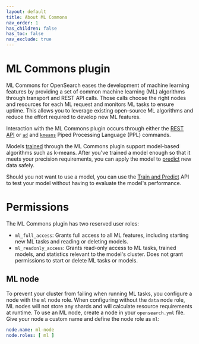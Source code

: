 ```yaml
---
layout: default
title: About ML Commons
nav_order: 1
has_children: false
has_toc: false
nav_exclude: true
---
```


# ML Commons plugin

ML Commons for OpenSearch eases the development of machine learning features by providing a set of common machine learning (ML) algorithms through transport and REST API calls. Those calls choose the right nodes and resources for each ML request and monitors ML tasks to ensure uptime. This allows you to leverage existing open-source ML algorithms and reduce the effort required to develop new ML features.

Interaction with the ML Commons plugin occurs through either the [REST API]({{site.url}}{{site.baseurl}}/ml-commons-plugin/api) or [`ad`]({{site.url}}{{site.baseurl}}/search-plugins/sql/ppl/functions#ad) and [`kmeans`]({{site.url}}{{site.baseurl}}/search-plugins/sql/ppl/functions#kmeans) Piped Processing Language (PPL) commands.

Models [trained]({{site.url}}{{site.baseurl}}/ml-commons-plugin/api#train-model) through the ML Commons plugin support model-based algorithms such as k-means. After you've trained a model enough so that it meets your precision requirements, you can apply the model to [predict]({{site.url}}{{site.baseurl}}/ml-commons-plugin/api#predict) new data safely. 

Should you not want to use a model, you can use the [Train and Predict]({{site.url}}{{site.baseurl}}/ml-commons-plugin/api#train-and-predict) API to test your model without having to evaluate the model's performance.

# Permissions

The ML Commons plugin has two reserved user roles:

- `ml_full_access`: Grants full access to all ML features, including starting new ML tasks and reading or deleting models.
- `ml_readonly_access`: Grants read-only access to ML tasks, trained models, and statistics relevant to the model's cluster. Does not grant permissions to start or delete ML tasks or models.

## ML node

To prevent your cluster from failing when running ML tasks, you configure a node with the `ml` node role. When configuring without the `data` node role, ML nodes will not store any shards and will calculate resource requirements at runtime. To use an ML node, create a node in your `opensearch.yml` file. Give your node a custom name and define the node role as `ml`:

```yml
node.name: ml-node
node.roles: [ ml ]
```
